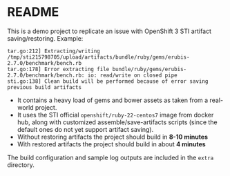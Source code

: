 # README

This is a demo project to replicate an issue with OpenShift 3 STI artifact
saving/restoring. Example:

```
tar.go:212] Extracting/writing /tmp/sti215798705/upload/artifacts/bundle/ruby/gems/erubis-2.7.0/benchmark/bench.rb
tar.go:178] Error extracting file bundle/ruby/gems/erubis-2.7.0/benchmark/bench.rb: io: read/write on closed pipe
sti.go:138] Clean build will be performed because of error saving previous build artifacts
```

* It contains a heavy load of gems and bower assets as taken from a real-world project.
* It uses the STI official `openshift/ruby-22-centos7` image from docker hub,
  along with customized assemble/save-artifacts scripts (since the default
  ones do not yet support artifact saving).
* Without restoring artifacts the project should build in __8-10 minutes__
* With restored artifacts the project should build in about __4 minutes__

The build configuration and sample log outputs are included in the `extra` directory.
